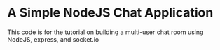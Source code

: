 # A Simple NodeJS Chat Application

This code is for the tutorial on building a multi-user chat room using NodeJS, express, and socket.io
